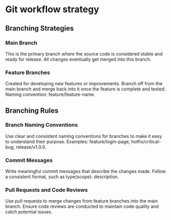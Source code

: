 # Git workflow strategy

## Branching Strategies

### Main Branch 

This is the primary branch where the source code is considered stable and ready for release.
All changes eventually get merged into this branch.

### Feature Branches

Created for developing new features or improvements.
Branch off from the main branch and merge back into it once the feature is complete and tested.
Naming convention: feature/feature-name.

## Branching Rules

### Branch Naming Conventions

Use clear and consistent naming conventions for branches to make it easy to understand their purpose.
Examples: feature/login-page, hotfix/critical-bug, release/v1.0.0.

### Commit Messages

Write meaningful commit messages that describe the changes made.
Follow a consistent format, such as type(scope): description.

### Pull Requests and Code Reviews

Use pull requests to merge changes from feature branches into the main branch.
Ensure code reviews are conducted to maintain code quality and catch potential issues.